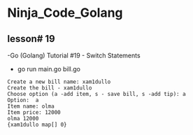# Ninja_Code_Golang

## lesson# 19

-Go (Golang) Tutorial #19 - Switch Statements

* go run main.go bill.go

```
Create a new bill name: xam1dullo
Create the bill - xam1dullo
Choose option (a -add item, s - save bill, s -add tip): a
Option:  a
Item name: olma
Item price: 12000
olma 12000
{xam1dullo map[] 0}
```
